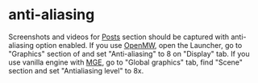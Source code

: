 # anti-aliasing

Screenshots and videos for [Posts](./posts.md) section should be captured with anti-aliasing option enabled. If you use
[OpenMW](./openmw.md), open the Launcher, go to "Graphics" section of and set "Anti-aliasing" to 8 on "Display" tab. If
you use vanilla engine with [MGE](./mge.md), go to "Global graphics" tab, find "Scene" section and set "Antialiasing
level" to 8x.
